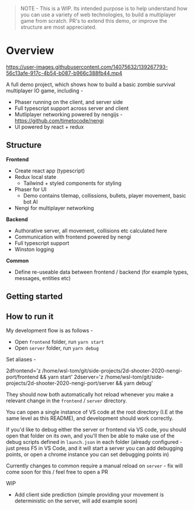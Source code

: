 > NOTE - This is a WIP. Its intended purpose is to help understand how you can use a variety of web technologies, to build a multiplayer game from scratch.
>  PR's to extend this demo, or improve the structure are most appreciated. 


# Overview

https://user-images.githubusercontent.com/14075632/139267793-56c13afe-917c-4b54-b087-b966c388fb44.mp4


A full demo project, which shows how to build a basic zombie survival multiplayer IO game, including -

- Phaser running on the client, and server side
- Full typescript support across server and client
- Mutliplayer networking powered by nengijs - https://github.com/timetocode/nengi
- UI powered by react + redux

## Structure

**Frontend**
- Create react app (typescript)
- Redux local state
  - Tailwind + styled components for styling
- Phaser for UI
  - Demo contains tilemap, collissions, bullets, player movement, basic bot AI
- Nengi for multiplayer networking

**Backend**
- Authorative server, all movement, collisions etc calculated here
- Communication with frontend powered by nengi
- Full typescript support
- Winston logging

**Common**
- Define re-useable data between frontend / backend (for example types, messages, entities etc)
## Getting started

## How to run it

My development flow is as follows -
- Open `frontend` folder, run `yarn start`
- Open `server` folder, run `yarn debug`

Set aliases -

2dfrontend='z /home/wsl-tom/git/side-projects/2d-shooter-2020-nengi-port/frontend && yarn start'
2dserver='z /home/wsl-tom/git/side-projects/2d-shooter-2020-nengi-port/server && yarn debug'

They should now both automatically hot reload whenever you make a relevant change in the `frontend` / `server` directory.

You can open a single instance of VS code at the root directory (I.E at the same level as this README), and development should work correctly.

If you'd like to debug either the server or frontend via VS code, you should open that folder on its own, and you'll then be able to make use of the debug scripts defined in `launch.json` in each folder (already configured - just press F5 in VS Code, and it will start a server you can add debugging points, or open a chrome instance you can set debugging points in)

Currently changes to common require a manual reload on `server` - fix will come soon for this / feel free to open a PR

WIP
- Add client side prediction (simple providing your movement is deterministic on the server, will add example soon)
